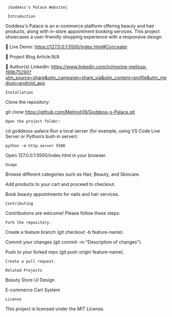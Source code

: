      |Goddess's Palace Website|

     Introduction
Goddess's Palace is an e-commerce platform offering beauty and hair products, along with in-store appointment booking services. This project showcases a user-friendly shopping experience with a responsive design.

🔗 Live Demo: https://127.0.0.1:5500/index.html#Concealer

📝 Project Blog Article:N/A

👤 Author(s) LinkedIn: https://www.linkedin.com/in/morine-melissa-199b75290?utm_source=share&utm_campaign=share_via&utm_content=profile&utm_medium=android_app

    Installation
Clone the repository:

git clone https://github.com/Melmoh19/Goddess-s-Palace.git

    Open the project folder:

cd goddesss-palace
Run a local server (for example, using VS Code Live Server or Python’s built-in server):

    python -m http.server 5500
Open 127.0.0.1:5500/index.html in your browser.

    Usage
Browse different categories such as Hair, Beauty, and Skincare.

Add products to your cart and proceed to checkout.

Book beauty appointments for nails and hair services.

    Contributing
    
Contributions are welcome! Please follow these steps:

    Fork the repository.

Create a feature branch (git checkout -b feature-name).

Commit your changes (git commit -m "Description of changes").

Push to your forked repo (git push origin feature-name).

    Create a pull request.

    Related Projects
Beauty Store UI Design

E-commerce Cart System

    License
    
This project is licensed under the MIT License.
